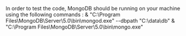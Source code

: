 In order to test the code, MongoDB should be running on your machine using the following commands : 
& "C:\Program Files\MongoDB\Server\5.0\bin\mongod.exe" --dbpath "C:\data\db"
& "C:\Program Files\MongoDB\Server\5.0\bin\mongo.exe"
